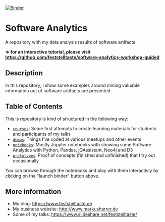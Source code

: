 [![Binder](http://mybinder.org/badge.svg)](https://mybinder.org/repo/feststelltaste/software-analytics/HEAD?urlpath=%2Fnotebooks%2F)
 
# Software Analytics
A repository with my data analysis results of software artifacts

**=> for an interactive tutorial, please visit https://github.com/feststelltaste/software-analytics-workshop-guided**

## Description
In this repository, I show some examples around mining valuable information out of software artifacts are presented.

## Table of Contents
This is repository is kind of structured in the following way:

* [`courses`](courses): Some first attempts to create learning materials for students and participants of my talks
* [`demos`](demos): Things I've coded at various meetups and other events
* [`notebooks`](notebooks): Mostly Jupyter notebooks with showing some Software Analytics with Python, Pandas, jQAssistant, Neo4j and D3
* [`prototypes`](prototypes): Proof of concepts (finished and unfinished) that I try out occasionally

You can browse through the notebooks and play with them interactivly by clicking on the "launch binder" button above.

## More information
* My blog: https://www.feststelltaste.de
* My business website: http://www.markusharrer.de
* Some of my talks: https://www.slideshare.net/feststelltaste/
